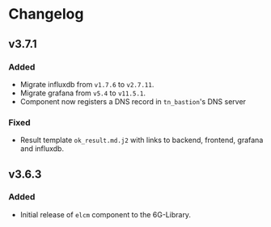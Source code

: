 # Changelog

## v3.7.1
### Added
- Migrate influxdb from `v1.7.6` to `v2.7.11`.
- Migrate grafana from `v5.4` to `v11.5.1`.
- Component now registers a DNS record in `tn_bastion`'s DNS server

### Fixed
- Result template `ok_result.md.j2` with links to backend, frontend, grafana and influxdb.

## v3.6.3
### Added
- Initial release of `elcm` component to the 6G-Library.

